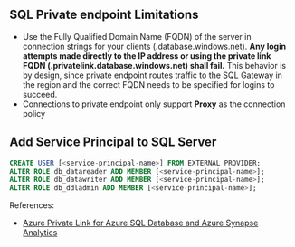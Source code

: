 ## SQL Private endpoint Limitations

* Use the Fully Qualified Domain Name (FQDN) of the server in connection strings for your clients (<server>.database.windows.net). **Any login attempts made directly to the IP address or using the private link FQDN (<server>.privatelink.database.windows.net) shall fail.** This behavior is by design, since private endpoint routes traffic to the SQL Gateway in the region and the correct FQDN needs to be specified for logins to succeed.
* Connections to private endpoint only support **Proxy** as the connection policy

## Add Service Principal to SQL Server

``` sql
CREATE USER [<service-principal-name>] FROM EXTERNAL PROVIDER; 
ALTER ROLE db_datareader ADD MEMBER [<service-principal-name>]; 
ALTER ROLE db_datawriter ADD MEMBER [<service-principal-name>]; 
ALTER ROLE db_ddladmin ADD MEMBER [<service-principal-name>]; 
```

References:

* [Azure Private Link for Azure SQL Database and Azure Synapse Analytics](https://docs.microsoft.com/en-us/azure/azure-sql/database/private-endpoint-overview?view=azuresql#check-connectivity-using-sql-server-management-studio-ssms)